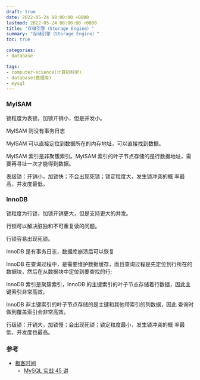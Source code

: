 ```yaml
---
draft: true
date: 2022-05-24 08:00:00 +0800
lastmod: 2022-05-24 08:00:00 +0800
title: "存储引擎（Storage Engine）"
summary: "存储引擎（Storage Engine）"
toc: true

categories:
- database

tags:
- computer-science(计算机科学)
- database(数据库)
- mysql
---
```


### MyISAM

锁粒度为表锁，加锁开销小，但是并发小。

MyISAM 则没有事务日志

MyISAM 可以直接定位到数据所在的内存地址，可以直接找到数据。

MyISAM 索引是非聚簇索引。MyISAM 索引的叶子节点存储的是行数据地址，需要再寻址一次才能得到数据。

表级锁：开销小，加锁快；不会出现死锁；锁定粒度大，发生锁冲突的概
率最高，并发度最低。

### InnoDB

锁粒度为行锁，加锁开销更大，但是支持更大的并发。

行锁可以解决脏独和不可重复读的问题。

行锁容易出现死锁。

InnoDB 是有事务日志，数据库崩溃后可以恢复

InnoDB 在查询过程中，是需要维护数据缓存，而且查询过程是先定位到行所在的数据块，然后在从数据块中定位到要查找的行;

InnoDB 索引是聚簇索引，InnoDB 的主键索引的叶子节点存储着行数据，因此主键索引非常高效。

InnoDB 非主键索引的叶子节点存储的是主键和其他带索引的列数据，因此
查询时做到覆盖索引会非常高效。

行级锁：开销大，加锁慢；会出现死锁；锁定粒度最小，发生锁冲突的概
率最低，并发度也最高。

### 参考

- [极客时间](https://time.geekbang.org/)
  - [MySQL 实战 45 讲](https://time.geekbang.org/column/intro/100020801?tab=catalog)